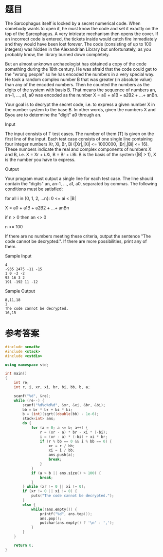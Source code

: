 # 题目
The Sarcophagus itself is locked by a secret numerical code. When somebody wants to open it, he must know the code and set it exactly on the top of the Sarcophagus. A very intricate mechanism then opens the cover. If an incorrect code is entered, the tickets inside would catch fire immediately and they would have been lost forever. The code (consisting of up to 100 integers) was hidden in the Alexandrian Library but unfortunately, as you probably know, the library burned down completely.

But an almost unknown archaeologist has obtained a copy of the code something during the 18th century. He was afraid that the code could get to the "wrong people" so he has encoded the numbers in a very special way. He took a random complex number B that was greater (in absolute value) than any of the encoded numbers. Then he counted the numbers as the digits of the system with basis B. That means the sequence of numbers an, an-1, ..., a1, a0 was encoded as the number X = a0 + a1B + a2B2 + ...+ anBn.

Your goal is to decrypt the secret code, i.e. to express a given number X in the number system to the base B. In other words, given the numbers X and Byou are to determine the "digit" a0 through an.


Input

The input consists of T test cases. The number of them (T) is given on the first line of the input. Each test case consists of one single line containing four integer numbers Xr, Xi, Br, Bi (|Xr|,|Xi| <= 1000000, |Br|,|Bi| <= 16). These numbers indicate the real and complex components of numbers X and B, i.e. X = Xr + i.Xi, B = Br + i.Bi. B is the basis of the system (|B| > 1), X is the number you have to express.


Output

Your program must output a single line for each test case. The line should contain the "digits" an, an-1, ..., a1, a0, separated by commas. The following conditions must be satisfied:

for all i in {0, 1, 2, ...n}: 0 <= ai < |B|

X = a0 + a1B + a2B2 + ...+ anBn

if n > 0 then an <> 0

n <= 100

If there are no numbers meeting these criteria, output the sentence "The code cannot be decrypted.". If there are more possibilities, print any of them.


Sample Input
```
4
-935 2475 -11 -15
1 0 -3 -2
93 16 3 2
191 -192 11 -12
```

Sample Output
```
8,11,18
1
The code cannot be decrypted.
16,15
```
# 参考答案
```c++
#include <cmath>
#include <stack>
#include <cstdio>

using namespace std;

int main()
{
    int re;
    int r, i, xr, xi, br, bi, bb, b, a;

    scanf("%d", &re);
    while (re--) {
        scanf("%d%d%d%d", &xr, &xi, &br, &bi);
        bb = br * br + bi * bi;
        b = (int)(sqrt((double)bb) - 1e-6);
        stack<int> ans;
        do {
            for (a = 0; a <= b; a++) {
                r = (xr - a) * br - xi * (-bi);
                i = (xr - a) * (-bi) + xi * br;
                if (r % bb == 0 && i % bb == 0) {
                    xr = r / bb;
                    xi = i / bb;
                    ans.push(a);
                    break;
                }
            }
            if (a > b || ans.size() > 100) {
                break;
            }
        } while (xr != 0 || xi != 0);
        if (xr != 0 || xi != 0) {
            puts("The code cannot be decrypted.");
        }
        else {
            while(!ans.empty()) {
                printf("%d", ans.top());
                ans.pop();
                putchar(ans.empty() ? '\n' : ',');
            }
        }
    }

    return 0;
}

